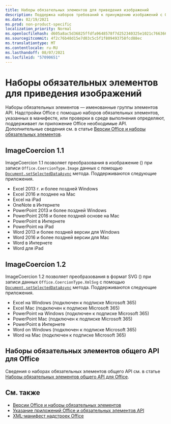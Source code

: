 ```yaml
---
title: Наборы обязательных элементов для приведения изображений
description: Поддержка наборов требований к принуждению изображений с Office надстройки в Excel, PowerPoint и Word.
ms.date: 02/19/2021
ms.prod: non-product-specific
localization_priority: Normal
ms.openlocfilehash: d605a8ac5d36825ffdfa9648578f7d252340325e1021c7663667778f4427ef6a
ms.sourcegitcommit: 4f2c76b48d15e7d03c5c5f1f809493758fcd88ec
ms.translationtype: MT
ms.contentlocale: ru-RU
ms.lasthandoff: 08/07/2021
ms.locfileid: "57090651"
---
```

# <a name="image-coercion-requirement-sets"></a>Наборы обязательных элементов для приведения изображений

Наборы обязательных элементов — именованные группы элементов API. Надстройки Office с помощью наборов обязательных элементов, указанных в манифесте, или проверки в среде выполнения определяют, поддерживает ли приложение Office необходимые API. Дополнительные сведения см. в статье [Версии Office и наборы обязательных элементов](../../develop/office-versions-and-requirement-sets.md).

## <a name="imagecoercion-11"></a>ImageCoercion 1.1

ImageCoercion 1.1 позволяет преобразования в изображение () при записи `Office.CoercionType.Image` данных с помощью [`Document.setSelectedDataAsync`](/javascript/api/office/office.document#getSelectedDataAsync_coercionType__options__callback_) метода. Поддерживаются следующие приложения.

- Excel 2013 г. и более поздней Windows
- Excel 2016 и позднее на Mac
- Excel на iPad
- OneNote в Интернете
- PowerPoint 2013 и более поздней Windows
- PowerPoint 2016 и более поздней основе на Mac
- PowerPoint в Интернете
- PowerPoint на iPad
- Word 2013 и более поздней версии для Windows
- Word 2016 и более поздней версии для Mac
- Word в Интернете
- Word для iPad

## <a name="imagecoercion-12"></a>ImageCoercion 1.2

ImageCoercion 1.2 позволяет преобразования в формат SVG () при записи данных `Office.CoercionType.XmlSvg` с помощью [`Document.setSelectedDataAsync`](/javascript/api/office/office.document#getSelectedDataAsync_coercionType__options__callback_) метода. Поддерживаются следующие приложения.

- Excel на Windows (подключен к подписке Microsoft 365)
- Excel Mac (подключен к подписке Microsoft 365)
- PowerPoint на Windows (подключен к подписке Microsoft 365)
- PowerPoint Mac (подключен к подписке Microsoft 365)
- PowerPoint в Интернете
- Word on Windows (подключен к подписке Microsoft 365)
- Word на Mac (подключен к подписке Microsoft 365)

## <a name="office-common-api-requirement-sets"></a>Наборы обязательных элементов общего API для Office

Сведения о наборах обязательных элементов общего API см. в статье [Наборы обязательных элементов общего API для Office](office-add-in-requirement-sets.md).

## <a name="see-also"></a>См. также

- [Версии Office и наборы обязательных элементов](../../develop/office-versions-and-requirement-sets.md)
- [Указание приложений Office и обязательных элементов API](../../develop/specify-office-hosts-and-api-requirements.md)
- [XML-манифест надстроек Office](../../develop/add-in-manifests.md)
